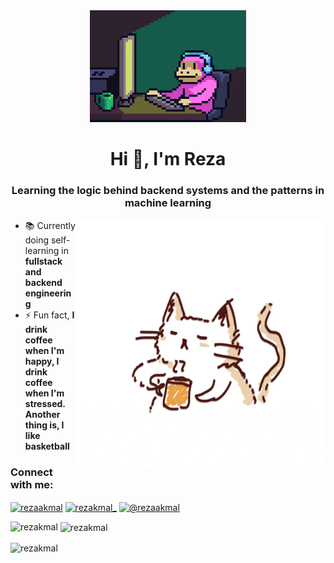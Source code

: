 <div align="center">
  <img alt='coffee-cat' width="250" src="https://github.com/rezakmal/rezakmal/blob/main/resource/monkey-coding.gif">
</div>

<h1 align="center">Hi 👋, I'm Reza</h1>
<h3 align="center">Learning the logic behind backend systems and the patterns in machine learning</h3>

<img align="right" alt='coffee-cat' width="400" src="https://github.com/rezakmal/rezakmal/blob/main/resource/coffee-cat.gif">

- 📚 Currently doing self-learning in **fullstack and backend engineering**
- ⚡ Fun fact, **I drink coffee when I'm happy, I drink coffee when I'm stressed. Another thing is, I like basketball**

<h3 align="left">Connect with me:</h3>
<p align="left">
<a href="https://linkedin.com/in/rezaakmal" target="blank"><img align="center" src="https://raw.githubusercontent.com/rahuldkjain/github-profile-readme-generator/master/src/images/icons/Social/linked-in-alt.svg" alt="rezaakmal" height="30" width="40" /></a>
<a href="https://instagram.com/rezakmal_" target="blank"><img align="center" src="https://raw.githubusercontent.com/rahuldkjain/github-profile-readme-generator/master/src/images/icons/Social/instagram.svg" alt="rezakmal_" height="30" width="40" /></a>
<a href="https://medium.com/@rezaakmal" target="blank"><img align="center" src="https://raw.githubusercontent.com/rahuldkjain/github-profile-readme-generator/master/src/images/icons/Social/medium.svg" alt="@rezaakmal" height="30" width="40" /></a>
</p>

<p>
  <img 
    align="left" 
    src="https://github-readme-stats.vercel.app/api/top-langs?username=rezakmal&show_icons=true&theme=dark&text_color=ffffff&locale=en&layout=compact&exclude_repo=library-management-system&cache_seconds=1" 
    alt="rezakmal" 
  />
</p>

<p>&nbsp;<img align="center" src="https://github-readme-stats.vercel.app/api?username=rezakmal&show_icons=true&theme=dark&text_color=ffffff&locale=en" alt="rezakmal" /></p>

<p><img align="center" src="https://github-readme-streak-stats.herokuapp.com/?user=rezakmal&theme=dark" alt="rezakmal" /></p>
